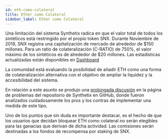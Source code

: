 ```yaml
---
id: eth-como-colateral
title: Ether como Colateral
sidebar_label: Ether como Colateral
---
```

Una limitación del sistema Synthetix radica en que el valor total de todos los sintéticos está restringido por el propio token SNX. Durante Noviembre de 2019, SNX registra una capitalización de mercado de alrededor de $150 millones. Para un ratio de colateralización (C-RATIO) de 750%, el valor máximo de los sintéticos es de alrededor de $20 millones. Las estadísticas actualizadas están disponibles en <a href="https://dashboard.synthetix.io/" class="link" target="_blank">Dashboard</a>

La comunidad está evaluando la posibilidad de añadir ETH como una forma de colateralización alternativa con el objetivo de ampliar la liquidez y la accesibilidad del sistema.

En relación a este asunto se produjo una <a href="https://github.com/Synthetixio/synthetix/issues/232" target="_blank" class="link">prolongada discusión</a> en la página de problemas del repositorio de Synthetix en GitHub, donde fueron analizados cuidadosamente los pros y los contras de implementar una medida de este tipo.

Uno de los puntos que sin duda es importante destacar, es el hecho de que los usuarios que decidan bloquear ETH como colateral no serán elegibles para las ganacias que derivan de dicha actividad. Las comisiones serán destinadas a los fondos de recompensa por staking de SNX.
